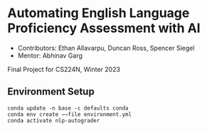 # Automating English Language Proficiency Assessment with AI

- Contributors: Ethan Allavarpu, Duncan Ross, Spencer Siegel
- Mentor: Abhinav Garg

Final Project for CS224N, Winter 2023

## Environment Setup
```
conda update -n base -c defaults conda
conda env create −−file environment.yml
conda activate nlp-autograder
```
